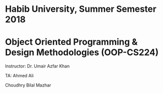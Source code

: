 # Habib University, Summer Semester 2018
# Object Oriented Programming & Design Methodologies (OOP-CS224)



Instructor: Dr. Umair Azfar Khan

TA: Ahmed Ali



Choudhry Bilal Mazhar
